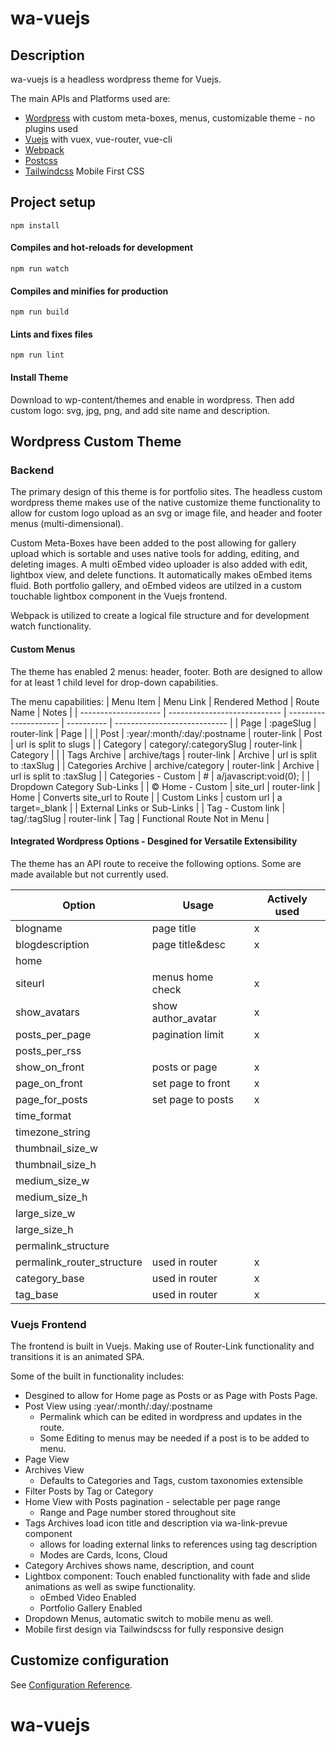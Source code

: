 # wa-vuejs

## Description
wa-vuejs is a headless wordpress theme for Vuejs. 

The main APIs and Platforms used are:
- [Wordpress](https://wordpress.org) with custom meta-boxes, menus, customizable theme - no plugins used
- [Vuejs](https://vuejs.org/) with vuex, vue-router, vue-cli
- [Webpack](https://webpack.js.org/)
- [Postcss](https://postcss.org/)
- [Tailwindcss](https://tailwindcss.com/) Mobile First CSS

## Project setup
```
npm install
```

#### Compiles and hot-reloads for development
```
npm run watch
```
#### Compiles and minifies for production
```
npm run build
```
#### Lints and fixes files
```
npm run lint
```
#### Install Theme
Download to wp-content/themes and enable in wordpress. Then add custom logo: svg, jpg, png, and add site name and description.

## Wordpress Custom Theme

### Backend
The primary design of this theme is for portfolio sites. The headless custom wordpress theme makes use of the native customize theme functionality to allow for custom logo upload
as an svg or image file, and header and footer menus (multi-dimensional).

Custom Meta-Boxes have been added to the post allowing for gallery upload which is sortable and uses native tools
for adding, editing, and deleting images. A multi oEmbed video uploader is also added
with edit, lightbox view, and delete functions. It automatically makes oEmbed items fluid. Both portfolio gallery,
and oEmbed videos are utilzed in a custom touchable lightbox component in the Vuejs frontend.

Webpack is utilized to create a logical file structure and for development watch functionality. 

#### Custom Menus
The theme has enabled 2 menus: header, footer. Both are designed to allow for at least 1 child 
level for drop-down capabilities.

The menu capabilities:
|       Menu Item      |           Menu Link          |    Rendered Method    | Route Name |            Notes             |
| -------------------- | ---------------------------- | --------------------- | ---------- | ---------------------------- |
| Page                 | :pageSlug                    | router-link           | Page       |                              |
| Post                 | :year/:month/:day/:postname  | router-link           | Post       | url is split to slugs        |
| Category             | category/:categorySlug       | router-link           | Category   |                              |
| Tags Archive         | archive/tags                 | router-link           | Archive    | url is split to :taxSlug     |
| Categories Archive   | archive/category             | router-link           | Archive    | url is split to :taxSlug     |
| Categories - Custom  | #                            | a/javascript:void(0); |            | Dropdown Category Sub-Links  |
| &copy; Home - Custom | site_url                     | router-link           | Home       | Converts site_url to Route   |
| Custom Links         | custom url                   | a target=_blank       |            | External Links or Sub-Links  |
| Tag - Custom link    | tag/:tagSlug                 | router-link           | Tag        | Functional Route Not in Menu |


#### Integrated Wordpress Options - Desgined for Versatile Extensibility
The theme has an API route to receive the following options. Some are made available but not currently used.

|            Option          |       Usage       |   Actively used   |
| -------------------------- | ----------------- | ----------------- | 
| blogname                   | page title        |         x         |
| blogdescription            | page title&desc   |         x         |
| home                       |                   |                   |
| siteurl                    | menus home check  |         x         |
| show_avatars               | show author_avatar|         x         |
| posts_per_page             | pagination limit  |         x         |
| posts_per_rss              |                   |                   |
| show_on_front              | posts or page     |         x         |
| page_on_front              | set page to front |         x         |
| page_for_posts             | set page to posts |         x         |
| time_format                |                   |                   |
| timezone_string            |                   |                   |
| thumbnail_size_w           |                   |                   |
| thumbnail_size_h           |                   |                   |
| medium_size_w              |                   |                   |
| medium_size_h              |                   |                   |
| large_size_w               |                   |                   |
| large_size_h               |                   |                   |
| permalink_structure        |                   |                   |
| permalink_router_structure | used in router    |         x         |
| category_base              | used in router    |         x         |
| tag_base                   | used in router    |         x         |

### Vuejs Frontend
The frontend is built in Vuejs. Making use of Router-Link functionality and transitions it is an animated SPA.

Some of the built in functionality includes:
- Desgined to allow for Home page as Posts or as Page with Posts Page.
- Post View using :year/:month/:day/:postname
  - Permalink which can be edited in wordpress and updates in the route. 
  - Some Editing to menus may be needed if a post is to be added to menu.
- Page View
- Archives View
  - Defaults to Categories and Tags, custom taxonomies extensible
- Filter Posts by Tag or Category
- Home View with Posts pagination - selectable per page range
  - Range and Page number stored throughout site
- Tags Archives load icon title and description via wa-link-prevue component
  - allows for loading external links to references using tag description
  - Modes are Cards, Icons, Cloud
- Category Archives shows name, description, and count
- Lightbox component: Touch enabled functionality with fade and slide animations 
as well as swipe functionality.
  - oEmbed Video Enabled
  - Portfolio Gallery Enabled
- Dropdown Menus, automatic switch to mobile menu as well.
- Mobile first design via Tailwindscss for fully responsive design


## Customize configuration
See [Configuration Reference](https://cli.vuejs.org/config/).
# wa-vuejs
